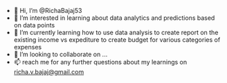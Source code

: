 - 👋 Hi, I’m @RichaBajaj53
- 👀 I’m interested in learning about data analytics and predictions based on data points
- 🌱 I’m currently learning how to use data analysis to create report on the existing income vs expediture to create budget for various categories of expenses
- 💞️ I’m looking to collaborate on ...
- 📫 reach me for any further questions about my learnings on richa.v.bajaj@gmail.com

<!---
RichaBajaj53/RichaBajaj53 is a ✨ special ✨ repository because its `README.md` (this file) appears on your GitHub profile.
You can click the Preview link to take a look at your changes.
--->
